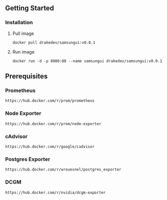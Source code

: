 ## Getting Started
### Installation

1. Pull image
   ```
   docker pull drakedev/samsungui:v0.0.1
   ```
2. Run image
   ```
   docker run -d -p 8080:80 --name samsungui drakedev/samsungui:v0.0.1
   ```

## Prerequisites

### Prometheus

```
https://hub.docker.com/r/prom/prometheus
```

### Node Exporter

```
https://hub.docker.com/r/prom/node-exporter
```

### cAdvisor

```
https://hub.docker.com/r/google/cadvisor
```

### Postgres Exporter

```
https://hub.docker.com/r/wrouesnel/postgres_exporter
```

### DCGM

```
https://hub.docker.com/r/nvidia/dcgm-exporter
```
